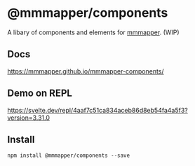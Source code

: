 # @mmmapper/components

 A libary of components and elements for [mmmapper](https://github.com/nolze/mmmapper). (WIP)

## Docs

<https://mmmapper.github.io/mmmapper-components/>

## Demo on REPL

<https://svelte.dev/repl/4aaf7c51ca834aceb86d8eb54fa4a5f3?version=3.31.0>

## Install

```
npm install @mmmapper/components --save
```
